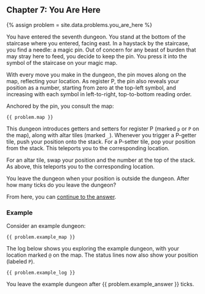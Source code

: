 ## Chapter 7: You Are Here

{% assign problem = site.data.problems.you_are_here %}

You have entered the seventh dungeon. You stand at the bottom of the staircase where you entered, facing east. In a haystack by the staircase, you find a needle: a magic pin. Out of concern for any beast of burden that may stray here to feed, you decide to keep the pin. You press it into the symbol of the staircase on your magic map.

With every move you make in the dungeon, the pin moves along on the map, reflecting your location. As register P, the pin also reveals your position as a number, starting from zero at the top-left symbol, and increasing with each symbol in left-to-right, top-to-bottom reading order.

Anchored by the pin, you consult the map:

```
{{ problem.map }}
```

This dungeon introduces getters and setters for register P (marked `p` or `P`  on the map), along with altar tiles (marked `_`). Whenever you trigger a P-getter tile, push your position onto the stack. For a P-setter tile, pop your position from the stack. This teleports you to the corresponding location.

For an altar tile, swap your position and the number at the top of the stack. As above, this teleports you to the corresponding location.

You leave the dungeon when your position is outside the dungeon. After how many ticks do you leave the dungeon?

From here, you can [continue to the answer](../../answers/chapters/07/you-are-here.md).


### Example

Consider an example dungeon:

```
{{ problem.example_map }}
```

The log below shows you exploring the example dungeon, with your location marked `@` on the map. The status lines now also show your position (labeled `P`).

```
{{ problem.example_log }}
```

You leave the example dungeon after {{ problem.example_answer }} ticks.
